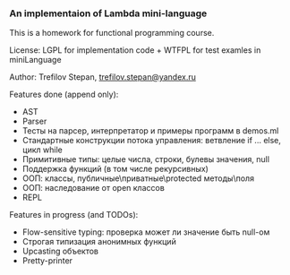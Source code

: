 ### An implementaion of Lambda mini-language

This is a homework for functional programming course.

License: LGPL for implementation code + WTFPL for test examles in miniLanguage

Author: Trefilov Stepan, trefilov.stepan@yandex.ru

Features done (append only):

- AST
- Parser
- Тесты на парсер, интерпретатор и примеры программ в demos.ml
- Стандартные конструкции потока управления: ветвление if ... else, цикл while
- Примитивные типы: целые числа, строки, булевы значения, null
- Поддержка функций (в том числе рекурсивных)
- ООП: классы, публичные\приватные\protected методы\поля
- ООП: наследование от open классов
- REPL

Features in progress (and TODOs):

- Flow-sensitive typing: проверка может ли значение быть null-ом
- Строгая типизация анонимных функций
- Upcasting объектов
- Pretty-printer